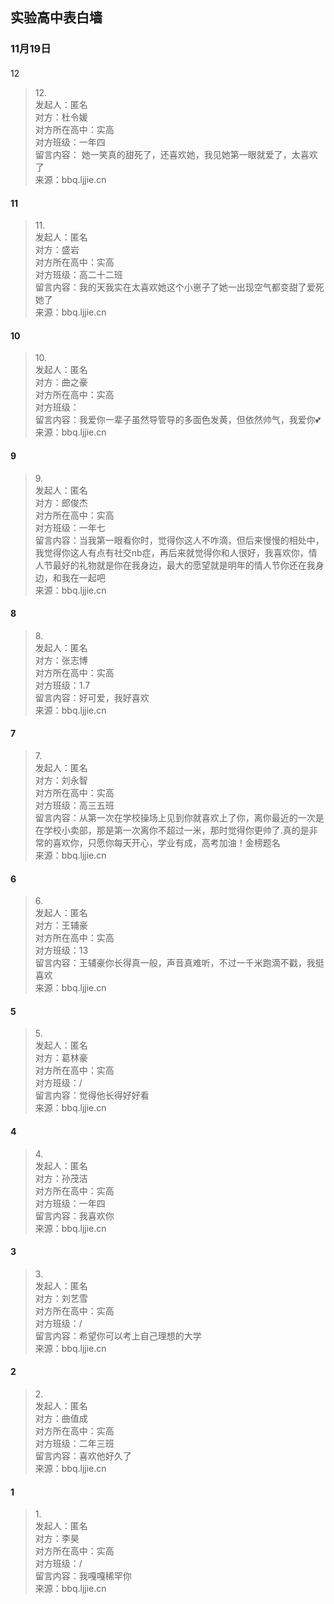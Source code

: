 ## 实验高中表白墙
### 11月19日
#### 
12
> 12.<br>
> 发起人：匿名<br>
>对方：杜令媛<br>
>对方所在高中：实高<br>
>对方班级：一年四<br>
>留言内容：
她一笑真的甜死了，还喜欢她，我见她第一眼就爱了，太喜欢了<br>
>来源：bbq.ljjie.cn


#### 11
> 11.<br>
> 发起人：匿名<br>
>对方：盛岩<br>
>对方所在高中：实高<br>
>对方班级：高二十二班<br>
>留言内容：我的天我实在太喜欢她这个小崽子了她一出现空气都变甜了爱死她了<br>
>来源：bbq.ljjie.cn

#### 10
> 10.<br>
> 发起人：匿名<br>
>对方：曲之豪<br>
>对方所在高中：实高<br>
>对方班级：<br>
>留言内容：我爱你一辈子虽然导管导的多面色发黄，但依然帅气，我爱你💕<br>
>来源：bbq.ljjie.cn

#### 9
> 9.<br>
> 发起人：匿名<br>
>对方：郎俊杰<br>
>对方所在高中：实高<br>
>对方班级：一年七<br>
>留言内容：当我第一眼看你时，觉得你这人不咋滴，但后来慢慢的相处中，我觉得你这人有点有社交nb症，再后来就觉得你和人很好，我喜欢你，情人节最好的礼物就是你在我身边，最大的愿望就是明年的情人节你还在我身边，和我在一起吧<br>
>来源：bbq.ljjie.cn

#### 8
> 8.<br>
> 发起人：匿名<br>
>对方：张志博<br>
>对方所在高中：实高<br>
>对方班级：1.7<br>
>留言内容：好可爱，我好喜欢<br>
>来源：bbq.ljjie.cn

#### 7
> 7.<br>
> 发起人：匿名<br>
>对方：刘永智<br>
>对方所在高中：实高<br>
>对方班级：高三五班<br>
>留言内容：从第一次在学校操场上见到你就喜欢上了你，离你最近的一次是在学校小卖部，那是第一次离你不超过一米，那时觉得你更帅了.真的是非常的喜欢你，只愿你每天开心，学业有成，高考加油！金榜题名<br>
>来源：bbq.ljjie.cn

#### 6
> 6.<br>
> 发起人：匿名<br>
>对方：王辅豪<br>
>对方所在高中：实高<br>
>对方班级：13<br>
>留言内容：王辅豪你长得真一般，声音真难听，不过一千米跑滴不戳，我挺喜欢<br>
>来源：bbq.ljjie.cn

#### 5
> 5.<br>
> 发起人：匿名<br>
>对方：葛林豪<br>
>对方所在高中：实高<br>
>对方班级：/<br>
>留言内容：觉得他长得好好看<br>
>来源：bbq.ljjie.cn

#### 4
> 4.<br>
> 发起人：匿名<br>
>对方：孙茂洁<br>
>对方所在高中：实高<br>
>对方班级：一年四<br>
>留言内容：我喜欢你<br>
>来源：bbq.ljjie.cn

#### 3
> 3.<br>
> 发起人：匿名<br>
>对方：刘艺雪<br>
>对方所在高中：实高<br>
>对方班级：/<br>
>留言内容：希望你可以考上自己理想的大学<br>
>来源：bbq.ljjie.cn

#### 2
> 2.<br>
> 发起人：匿名<br>
>对方：曲值成<br>
>对方所在高中：实高<br>
>对方班级：二年三班<br>
>留言内容：喜欢他好久了<br>
>来源：bbq.ljjie.cn

#### 1
> 1.<br>
> 发起人：匿名<br>
>对方：李昊<br>
>对方所在高中：实高<br>
>对方班级：/<br>
>留言内容：我嘎嘎稀罕你<br>
>来源：bbq.ljjie.cn
